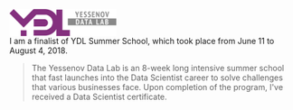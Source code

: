 <a href="http://yessenovfoundation.org/en/o-fonde/programmyi/resursyi/razvitie-it-kompetentsiy/yessenov-data-lab/"><img src="https://raw.githubusercontent.com/adetbekov/ydl-summer-school/master/ydl.png" align="left" height="48"></a></br></br>    

I am a finalist of YDL Summer School, which took place from June 11 to August 4, 2018. 

> The Yessenov Data Lab is an 8-week long intensive summer school that fast launches into the Data Scientist career to solve challenges that various businesses face.  Upon completion of the program, I've received a Data Scientist certificate.
